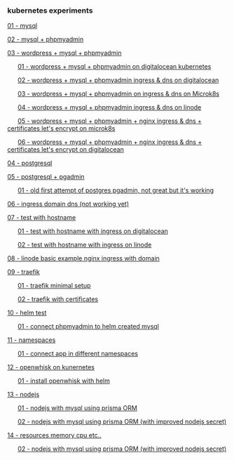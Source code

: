 ### kubernetes experiments

[01 - mysql](01_mysql/)

[02 - mysql + phpmyadmin](02_mysql_phpmyadmin/)

[03 - wordpress + mysql + phpmyadmin](03_wordpress_mysql_phpmyadmin/)

&nbsp;&nbsp;&nbsp;&nbsp;&nbsp;&nbsp;[01 - wordpress + mysql + phpmyadmin on digitalocean kubernetes](03_wordpress_mysql_phpmyadmin/01_digitalocean_kubernetes/)

&nbsp;&nbsp;&nbsp;&nbsp;&nbsp;&nbsp;[02 - wordpress + mysql + phpmyadmin ingress & dns on digitalocean](03_wordpress_mysql_phpmyadmin/02_digitalocean_kubernetes_ingress_dns/)

&nbsp;&nbsp;&nbsp;&nbsp;&nbsp;&nbsp;[03 - wordpress + mysql + phpmyadmin on ingress & dns on Microk8s](03_wordpress_mysql_phpmyadmin/03_microk8s_kubernetes_ingress_dns/)

&nbsp;&nbsp;&nbsp;&nbsp;&nbsp;&nbsp;[04 - wordpress + mysql + phpmyadmin ingress & dns on linode](03_wordpress_mysql_phpmyadmin/04_linode_kubernetes_ingress_dns/)

&nbsp;&nbsp;&nbsp;&nbsp;&nbsp;&nbsp;[05 - wordpress + mysql + phpmyadmin + nginx ingress & dns + certificates let's encrypt on microk8s](03_wordpress_mysql_phpmyadmin/05_microk8s_kubernetes_nginx_ingress_dns_letsencrypt_certificates/)

&nbsp;&nbsp;&nbsp;&nbsp;&nbsp;&nbsp;[06 - wordpress + mysql + phpmyadmin + nginx ingress & dns + certificates let's encrypt on digitalocean](03_wordpress_mysql_phpmyadmin/06_digitalocean_kubernetes_ingress_dns_and_certificates/)

[04 - postgresql](04_postgresql/)

[05 - postgresql + pgadmin](05_postgres_pgadmin/)

&nbsp;&nbsp;&nbsp;&nbsp;&nbsp;&nbsp;[01 - old first attempt of postgres pgadmin, not great but it's working](05_postgres_pgadmin/01_woriking_first_attempt)

[06 - ingress domain dns (not working yet)](06_ingress_domain_dns/)

[07 - test with hostname](07_test_hostname/)

&nbsp;&nbsp;&nbsp;&nbsp;&nbsp;&nbsp;[01 - test with hostname with ingress on digitalocean](07_test_hostname/01_test_hostname_with_ingress_on_digitalocean/)

&nbsp;&nbsp;&nbsp;&nbsp;&nbsp;&nbsp;[02 - test with hostname with ingress on linode](07_test_hostname/02_test_hostname_with_ingress_on_linode/)

[08 - linode basic example nginx ingress with domain](08_linode_example_nginx_ingress/)

[09 - traefik](09_traefik)

&nbsp;&nbsp;&nbsp;&nbsp;&nbsp;&nbsp;[01 - traefik minimal setup](09_traefik/01_traefik_basic/)

&nbsp;&nbsp;&nbsp;&nbsp;&nbsp;&nbsp;[02 - traefik with certificates](09_traefik/02_traefik_with_certificates/)

[10 - helm test](10_helm_test)

&nbsp;&nbsp;&nbsp;&nbsp;&nbsp;&nbsp;[01 - connect phpmyadmin to helm created mysql](10_helm_test/01_connect_phpmyadmin_to_helm_mysql/)

[11 - namespaces](11_namespaces/)

&nbsp;&nbsp;&nbsp;&nbsp;&nbsp;&nbsp;[01 - connect app in different namespaces](11_namespaces/01_connect_different_namespaces/)

[12 - openwhisk on kunernetes](12_openwhisk/)

&nbsp;&nbsp;&nbsp;&nbsp;&nbsp;&nbsp;[01 - install openwhisk with helm](12_openwhisk/01_openwhisk_with_helm/)

[13 - nodejs](13_nodejs/)

&nbsp;&nbsp;&nbsp;&nbsp;&nbsp;&nbsp;[01 - nodejs with mysql using prisma ORM](./13_nodejs/01_nodejs_mysql_with_prisma/)

&nbsp;&nbsp;&nbsp;&nbsp;&nbsp;&nbsp;[02 - nodejs with mysql using prisma ORM (with improved nodejs secret)](./13_nodejs/02_nodejs_mysql_with_prisma_improved_env/)

[14 - resources memory cpu etc..](./14_resources_memory_cpu/)

&nbsp;&nbsp;&nbsp;&nbsp;&nbsp;&nbsp;[02 - nodejs with mysql using prisma ORM (with improved nodejs secret)](./13_nodejs/02_nodejs_mysql_with_prisma_improved_env/)
